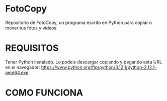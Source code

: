 # FotoCopy
Repositorio de FotoCopy, un programa escrito en Python para copiar o mover tus fotos y videos. 

# REQUISITOS

Tener Python instalado. Lo podeis descargar copiando y pegando esta URL en el navegador: https://www.python.org/ftp/python/3.12.1/python-3.12.1-amd64.exe

# COMO FUNCIONA

